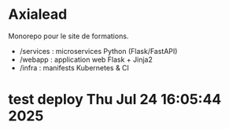 # Axialead

Monorepo pour le site de formations.

- /services : microservices Python (Flask/FastAPI)
- /webapp   : application web Flask + Jinja2
- /infra    : manifests Kubernetes & CI
# test deploy Thu Jul 24 16:05:44     2025 
